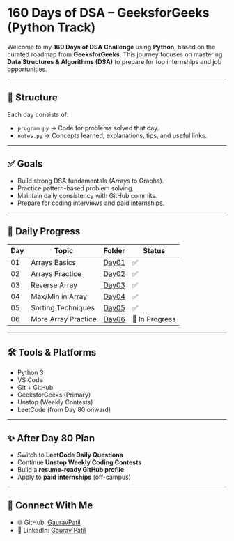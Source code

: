 # 160 Days of DSA – GeeksforGeeks (Python Track)

Welcome to my **160 Days of DSA Challenge** using **Python**, based on the curated roadmap from **GeeksforGeeks**. This journey focuses on mastering **Data Structures & Algorithms (DSA)** to prepare for top internships and job opportunities.

---

## 📅 Structure

Each day consists of:
- `program.py` → Code for problems solved that day.
- `notes.py` → Concepts learned, explanations, tips, and useful links.

---

## ✅ Goals

- Build strong DSA fundamentals (Arrays to Graphs).
- Practice pattern-based problem solving.
- Maintain daily consistency with GitHub commits.
- Prepare for coding interviews and paid internships.

---

## 📌 Daily Progress

| Day | Topic             | Folder      | Status |
|-----|-------------------|-------------|--------|
| 01  | Arrays Basics     | [Day01](./Day01) | ✅     |
| 02  | Arrays Practice   | [Day02](./Day02) | ✅     |
| 03  | Reverse Array     | [Day03](./Day03) | ✅     |
| 04  | Max/Min in Array  | [Day04](./Day04) | ✅     |
| 05  | Sorting Techniques| [Day05](./Day05) | ✅     |
| 06  | More Array Practice| [Day06](./Day06) | 🚀 In Progress |

---

## 🛠 Tools & Platforms

- Python 3
- VS Code
- Git + GitHub
- GeeksforGeeks (Primary)
- Unstop (Weekly Contests)
- LeetCode (from Day 80 onward)

---

## ✨ After Day 80 Plan

- Switch to **LeetCode Daily Questions**
- Continue **Unstop Weekly Coding Contests**
- Build a **resume-ready GitHub profile**
- Apply to **paid internships** (off-campus)

---

## 🔗 Connect With Me

- 🌐 GitHub: [GauravPatil](https://github.com/Gaurapatil1)
- 💼 LinkedIn: [Gaurav Patil](https://www.linkedin.com/in/gaurav-patil-18b4682b2)